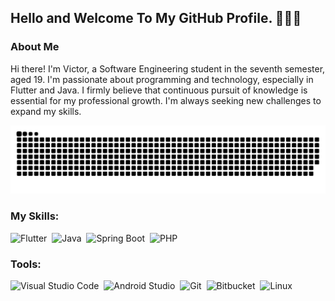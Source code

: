 ## Hello and Welcome To My GitHub Profile. 👨🏻‍💻

### About Me
Hi there! I'm Victor, a Software Engineering student in the seventh semester, aged 19. I'm passionate about programming and technology, especially in Flutter and Java. I firmly believe that continuous pursuit of knowledge is essential for my professional growth. I'm always seeking new challenges to expand my skills.

![Snake animation](https://github.com/victormuller55/victormuller55/blob/output/github-user-contribution.svg)

### My Skills:
![Flutter](https://img.shields.io/badge/Flutter-%2302569B.svg?style=for-the-badge&logo=Flutter&logoColor=white)&nbsp;
![Java](https://img.shields.io/badge/java-%23ED8B00.svg?style=for-the-badge&logo=java&logoColor=white)&nbsp;
![Spring Boot](https://img.shields.io/badge/Spring_Boot-F2F4F9?style=for-the-badge&logo=spring-boot)&nbsp;
![PHP](https://img.shields.io/badge/PHP-777BB4?style=for-the-badge&logo=php&logoColor=white)&nbsp;

### Tools:
![Visual Studio Code](https://img.shields.io/badge/VSCode-0078D4?style=for-the-badge&logo=visual%20studio%20code&logoColor=white)&nbsp;
![Android Studio](https://img.shields.io/badge/Android_Studio-3DDC84?style=for-the-badge&logo=android-studio&logoColor=white)&nbsp;
![Git](https://img.shields.io/badge/GIT-E44C30?style=for-the-badge&logo=git&logoColor=white)&nbsp;
![Bitbucket](https://img.shields.io/badge/bitbucket-%230047B3.svg?style=for-the-badge&logo=bitbucket&logoColor=white)&nbsp;
![Linux](https://img.shields.io/badge/Linux-FCC624?style=for-the-badge&logo=linux&logoColor=black)&nbsp;

